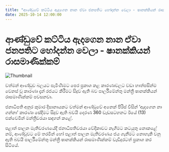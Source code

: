 ```yaml
---
title: "ආණ්ඩුවේ කට්ටිය ඇදගෙන නාන ඒවා ජනපතිට හෝදන්න වෙලා - ෂානක්කියන් රාසමාණික්කම්"
date: 2025-10-14 12:00:00
---
```


# ආණ්ඩුවේ කට්ටිය ඇදගෙන නාන ඒවා ජනපතිට හෝදන්න වෙලා - ෂානක්කියන් රාසමාණික්කම්

![Thumbnail](https://helakuru.sgp1.cdn.digitaloceanspaces.com/esana/images/lib/shanakyam-derana.jpg)

වත්මන් ආණ්ඩුව බලයට පැමිණීමට පෙර ප්‍රකාශ කළ කාරණාවලට වඩා හාත්පසින්ම වෙනස් වූ කාරණා දැන් රජයට කිරීමට සිදුව ඇති බව පාර්ලිමේන්තු මන්ත්‍රී ෂානක්කියන් රාසමාණික්කම් පවසනවා.

ජනාධිපති අනුර කුමාර දිසානායකට වත්මන් ආණ්ඩුවේ අනෙක් පිරිස් විසින් ‘ඇදගෙන නා ගන්නා’ කාරණා සේදීමට සිදුව ඇති බවයි දෙරණ 360 වැඩසටහනට ඊයේ (13) එක්වෙමින් මන්ත්‍රීවරයා සඳහන් කළේ.

පළාත් පාලන මැතිවරණයේදී ජනාධිපතිවරයා වේදිකාවට නැගීමට කටයුතු නොකළේ නම්, ආණ්ඩුවට මේ තරමින් හෝ පළාත් පාලන මැතිවරණය ජය ගැනීමට නොහැකි වනු ඇති බවයි පාර්ලිමේන්තු මන්ත්‍රී ෂානක්කියන් රාසමාණික්කම් වැඩිදුරටත් ප්‍රකාශ කර සිටියේ.

